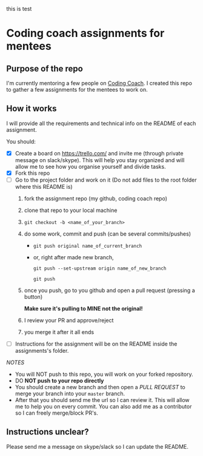 this is test
# Coding coach assignments for mentees

## Purpose of the repo
I'm currently mentoring a few people on [Coding Coach](https://codingcoach.io/).
I created this repo to gather a few assignments for the mentees to work on.

## How it works
I will provide all the requirements and technical info on the README of each
assignment.

You should:
* [x] Create a board on https://trello.com/ and invite me (through private message 
on slack/skype). This will help you stay organized and will allow me to see how
you organise yourself and divide tasks.
* [x] Fork this repo
* [ ] Go to the project folder and work on it (Do not add files to the root folder where this README is)
  1) fork the assignment repo (my github, coding coach repo)
  2) clone that repo to your local machine
  3) `git checkout -b <name_of_your_branch>`
  4) do some work, commit and push (can be several commits/pushes)
      - `git push original name_of_current_branch`
      - or, right after made new branch,
      
        `git push --set-upstream origin name_of_new_branch`
        
        `git push`
  5) once you push, go to you github and open a pull request (pressing a button)
  
      **Make sure it's pulling to MINE not the original!**
    
  6) I review your PR and approve/reject
  7) you merge it after it all ends
* [ ] Instructions for the assignment will be on the README inside the assignments's folder.

*NOTES*
* You will NOT push to this repo, you will work on your forked repository.
* DO **NOT push to your repo directly**
* You should create a new branch and then open a *PULL REQUEST* to merge your branch into your `master` branch.
* After that you should send me the url so I can review it. This will allow me to help you on every commit. You can also add me as a contributor so I can freely merge/block PR's.

## Instructions unclear?
Please send me a message on skype/slack so I can update the README.
 
